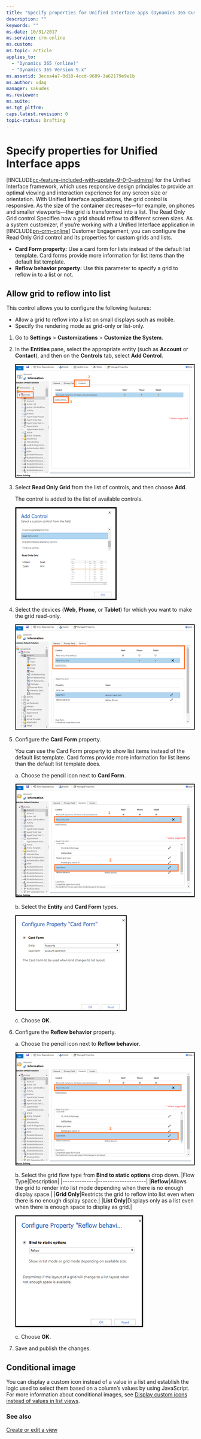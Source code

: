 ```yaml
---
title: "Specify properties for Unified Interface apps (Dynamics 365 Customer Engagement) | MicrosoftDocs"
description: ""
keywords: ""
ms.date: 10/31/2017
ms.service: crm-online
ms.custom: 
ms.topic: article
applies_to:
  - "Dynamics 365 (online)"
  - "Dynamics 365 Version 9.x"
ms.assetid: 3ecea4a7-0d18-4ccd-9609-3a62179e9e1b
ms.author: udag
manager: sakudes
ms.reviewer: 
ms.suite: 
ms.tgt_pltfrm: 
caps.latest.revision: 0
topic-status: Drafting
---
```



# Specify properties for Unified Interface apps

[!INCLUDE[cc-feature-included-with-update-9-0-0-admins](../includes/cc-feature-included-with-update-9-0-0-admins.md)] for the Unified Interface framework, which uses responsive design principles to provide an optimal viewing and interaction experience for any screen size or orientation. With Unified Interface applications, the grid control is responsive. As the size of the container decreases—for example, on phones and smaller viewports—the grid is transformed into a list. 
The Read Only Grid control Specifies how a grid should reflow to different screen sizes. As a system customizer, if you’re working with a Unified Interface application in [!INCLUDE[pn-crm-online](../includes/pn-crm-online.md)] Customer Engagement, you can configure the Read Only Grid control and its properties for custom grids and lists.
- **Card Form property:** Use a card form for lists instead of the default list template. Card forms provide more information for list items than the default list template.
- **Reflow behavior property:** Use this parameter to specify a grid to reflow in to a list or not.

## Allow grid to reflow into list
This control allows you to configure the following features: 
- Allow a grid to reflow into a list on small displays such as mobile.
- Specify the rendering mode as grid-only or list-only. 

1. Go to **Settings** > **Customizations** > **Customize the System**.
2. In the **Entities** pane, select the appropriate entity (such as **Account** or **Contact**), and then on the **Controls** tab, select **Add Control**.

    ![Open add control](media/UnifiedInterface_ReadOnlyGrid_AddControl.png "Open Add Control")

3. Select **Read Only Grid** from the list of controls, and then choose **Add**.

    The control is added to the list of available controls.
   
    ![Select a control](media/UnifiedInterface_ReadOnlyGrid_SelectControl.png "Select a Control")
    
4. Select the devices (**Web**, **Phone**, or **Tablet**) for which you want to make the grid read-only.

    ![Select the device type](media/UnifiedInterface_ReadOnlyGrid_SelectDevice.png "Select devices")

5. Configure the **Card Form** property.

    You can use the Card Form property to show list items instead of the default list template. Card forms provide more information for list items than the default list template does.    

    a. Choose the pencil icon next to **Card Form**.

    ![Edit card form](media/UnifiedInterface_ReadOnlyGrid_CardForm.png "Edit card form")

    b.	Select the **Entity** and **Card Form** types.

    ![Card form properties](media/UnifiedInterface_ReadOnlyGrid_CardFormProperties.png "Card form properties")

    c. Choose **OK**.
6. Configure the **Reflow behavior** property. 
    
    a. Choose the pencil icon next to **Reflow behavior**.

    ![Edit Reflow behaviour](media/UnifiedInterface_ReadOnlyGrid_CardForm.png "Edit Reflow behaviour")

    b. Select the grid flow type from **Bind to static options** drop down.
    |Flow Type|Description|
    |--------------|--------------------|
    |**Reflow**|Allows the grid to render into list mode depending when there is no enough display space.|
    |**Grid Only**|Restricts the grid to reflow into list even when there is no enough display space.|
    |**List Only**|Displays only as a list even when there is enough space to display as grid.|
    
     ![Reflow behaviour properties](media/UnifiedInterface_ReadOnlyGrid_ReflowProperties.png "Reflow behaviour properties")

    c. Choose **OK**.


7.	Save and publish the changes. 


## Conditional image
You can display a custom icon instead of a value in a list and establish the logic used to select them based on a column’s values by using JavaScript. For more information about conditional images, see [Display custom icons instead of values in list views](display-custom-icons-instead.md).

### See also
[Create or edit a view](create-edit-views.md)

